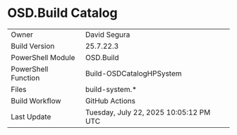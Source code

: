 ﻿# OSD.Build Catalog

| | |
|-|-|
| Owner | David Segura |
| Build Version | 25.7.22.3 |
| PowerShell Module | OSD.Build |
| PowerShell Function | Build-OSDCatalogHPSystem |
| Files | build-system.* |
| Build Workflow | GitHub Actions |
| Last Update | Tuesday, July 22, 2025 10:05:12 PM UTC |
